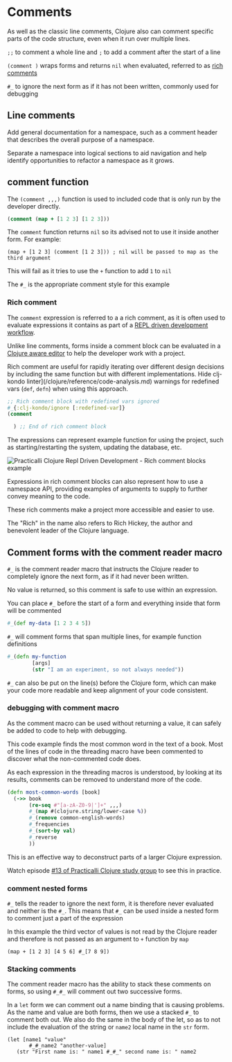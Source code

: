 # Comments
As well as the classic line comments, Clojure also can comment specific parts of the code structure, even when it run over multiple lines.

`;;` to comment a whole line and `;` to add a comment after the start of a line

`(comment )` wraps forms and returns `nil` when evaluated, referred to as [rich comments](#rich-comments)

`#_` to ignore the next form as if it has not been written, commonly used for debugging


## Line comments

Add general documentation for a namespace, such as a comment header that describes the overall purpose of a namespace.

Separate a namespace into logical sections to aid navigation and help identify opportunities to refactor a namespace as it grows.


## comment function

The `(comment ,,,)` function is used to included code that is only run by the developer directly.

```clojure
(comment (map + [1 2 3] [1 2 3]))
```

The `comment` function returns `nil` so its advised not to use it inside another form.  For example:

```
(map + [1 2 3] (comment [1 2 3])) ; nil will be passed to map as the third argument
```

This will fail as it tries to use the `+` function to add `1` to `nil`

The `#_` is the appropriate comment style for this example


### Rich comment

The `comment` expression is referred to a a rich comment, as it is often used to evaluate expressions it contains as part of a [REPL driven development workflow](/repl-driven-development.md).

Unlike line comments, forms inside a comment block can be evaluated in a [Clojure aware editor](/clojure-editors/) to help the developer work with a project.

Rich comment are useful for rapidly iterating over different design decisions by including the same function but with different implementations. Hide clj-kondo linter](/clojure/reference/code-analysis.md) warnings for redefined vars (`def`, `defn`) when using this approach.

```clojure
;; Rich comment block with redefined vars ignored
#_{:clj-kondo/ignore [:redefined-var]}
(comment

  ) ;; End of rich comment block
```

The expressions can represent example function for using the project, such as starting/restarting the system, updating the database, etc.

![Practicalli Clojure Repl Driven Development - Rich comment blocks example](/images/practicalli-clojure-repl-driven-development-rich-comment-blocks.png)

Expressions in rich comment blocks can also represent how to use a namespace API, providing examples of arguments to supply to further convey meaning to the code.

These rich comments make a project more accessible and easier to use.

The "Rich" in the name also refers to Rich Hickey, the author and benevolent leader of the Clojure language.


## Comment forms with the comment reader macro

`#_` is the comment reader macro that instructs the Clojure reader to completely ignore the next form, as if it had never been written.

No value is returned, so this comment is safe to use within an expression.

You can place `#_` before the start of a form and everything inside that form will be commented


```clojure
#_(def my-data [1 2 3 4 5])
```

`#_` will comment forms that span multiple lines, for example function definitions

```clojure
#_(defn my-function
        [args]
        (str "I am an experiment, so not always needed"))
```

`#_` can also be put on the line(s) before the Clojure form, which can make your code more readable and keep alignment of your code consistent.

### debugging with comment macro

As the comment macro can be used without returning a value, it can safely be added to code to help with debugging.

This code example finds the most common word in the text of a book.  Most of the lines of code in the threading macro have been commented to discover what the non-commented code does.

As each expression in the threading macros is understood, by looking at its results, comments can be removed to understand more of the code.

```clojure
(defn most-common-words [book]
  (->> book
       (re-seq #"[a-zA-Z0-9|']+" ,,,)
       #_(map #(clojure.string/lower-case %))
       #_(remove common-english-words)
       #_frequencies
       #_(sort-by val)
       #_reverse
       ))
```

This is an effective way to deconstruct parts of a larger Clojure expression.

Watch episode [#13 of Practicalli Clojure study group](https://youtu.be/ZkemmMgXT08?t=2015) to see this in practice.

### comment nested forms

`#_` tells the reader to ignore the next form, it is therefore never evaluated and neither is the `#_`.  This means that `#_` can be used inside a nested form to comment just a part of the expression

In this example the third vector of values is not read by the Clojure reader and therefore is not passed as an argument to `+` function by `map`

`(map + [1 2 3] [4 5 6] #_[7 8 9])`


### Stacking comments

The comment reader macro has the ability to stack these comments on forms, so using `#_#_` will comment out two successive forms.

In a `let` form we can comment out a name binding that is causing problems.  As the name and value are both forms, then we use a stacked `#_` to comment both out.
We also do the same in the body of the let, so as to not include the evaluation of the string or `name2` local name in the `str` form.

```
(let [name1 "value"
       #_#_name2 "another-value]
   (str "First name is: " name1 #_#_" second name is: " name2
```
